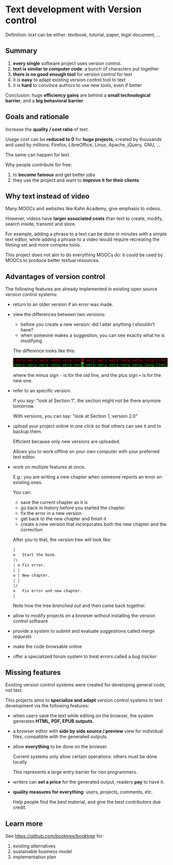 <!--
This explains this project targeting politicians.

It does not contain any information not present elsewhere in this project:
only an optimized version for the target audience.
-->

# Text development with Version control

Definition: *text* can be either: textbook, tutorial, paper, legal document, ...

## Summary

1. **every single** software project uses version control.
1. **text is similar to computer code**: a bunch of characters put together
1. **there is no good enough tool** for version control for text
1. it is **easy** to adapt existing version control tool to text
1. it is **hard** to convince authors to use new tools, even if better

Conclusion: huge **efficiency gains** are behind a **small technological barrier**,
and a **big behavioral barrier**.

## Goals and rationale

Increase the **quality / cost ratio** of text.

Usage cost can be **reduced to 0** for **huge projects**, created by thousands
and used by millions: Firefox, LibreOffice, Linux, Apache, jQuery, GNU, ...

The same can happen for text.

Why people contribute for free:

1. to **become famous** and get better jobs
1. they use the project and want to **improve it for their clients**

## Why text instead of video

Many MOOCs and websites like Kahn Academy, give emphasis to videos.

However, videos have **larger associated costs** than text to
create, modify, search inside, transmit and store.

For example, adding a phrase to a text can be done in minutes with a simple
text editor, while adding a phrase to a video would require recreating the filming set
and more complex tools.

This project does not aim to do everything MOOCs do: it could be used by MOOCs
to produce better textual resources.

## Advantages of version control

The following features are already implemented in existing open source version control systems:

-   return to an older version if an error was made.

-   view the differences between two versions:

    - before you create a new version: did I alter anything I shouldn't have?
    - when someone makes a suggestion, you can see exactly what he is modifying

    The difference looks like this:

    ![diff](diff.png)

    where the minus sign `-` is for the old line, and the plus sign `+` is for the new one.

-   refer to an specific version.

    If you say: "look at Section 1", the section might not be there anymore tomorrow.

    With versions, you can say: "look at Section 1, version 2.0"

-   upload your project online in one click so that others can see it and to backup them.

    Efficient because only new versions are uploaded.

    Allows you to work offline on your own computer with your preferred text editor.

-   work on multiple features at once.

    E.g.: you are writing a new chapter when someone reports an error on existing ones.

    You can:

    - save the current chapter as it is
    - go back in history before you started the chapter
    - fix the error in a new version
    - get back to the new chapter and finish it
    - create a new version that incorporates both the new chapter and the correction

    After you to that, the version tree will look like:

        |
        o   Start the book.
        |\
        | o Fix error.
        | |
        o | New chapter.
        | |
        |/
        o   Fix error and new chapter.
        |

    Note how the tree *branched out* and then came back together.

-   allow to modify projects on a browser without installing the version control software

-   provide a system to submit and evaluate suggestions called *merge requests*

-   make the code browsable online

-   offer a specialized forum system to treat errors called a *bug tracker*

## Missing features

Existing version control systems were created for developing general code, not text.

This projects aims to **specialize and adapt** version control systems to text development
via the following features:

-   when users save the text while editing on the browser,
    the system generates **HTML, PDF, EPUB outputs**.

-   a browser editor with **side by side source / preview** view for individual files,
    compatible with the generated outputs.

-   allow **everything** to be done on the browser.

    Current systems only allow certain operations: others must be done locally.

    This represents a large entry barrier for non programmers.

-   writers can **set a price** for the generated output, readers **pay** to have it.

-   **quality measures for everything**: users, projects, comments, etc.

    Help people find the best material, and give the best contributors due credit.

## Learn more

See <https://github.com/booktree/booktree> for:

1. existing alternatives
1. sustainable business model
1. implementation plan
